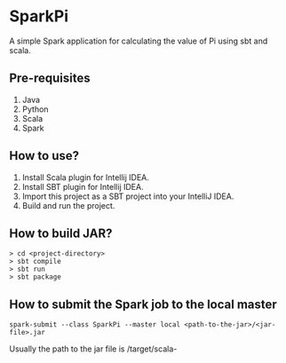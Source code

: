 # SparkPi

A simple Spark application for calculating the value of Pi using sbt and scala.

## Pre-requisites
1. Java
2. Python
2. Scala
3. Spark

## How to use?
1. Install Scala plugin for Intellij IDEA.
2. Install SBT plugin for Intellij IDEA.
3. Import this project as a SBT project into your IntelliJ IDEA.
4. Build and run the project.

## How to build JAR?
```
> cd <project-directory>
> sbt compile
> sbt run
> sbt package
```

## How to submit the Spark job to the local master

```
spark-submit --class SparkPi --master local <path-to-the-jar>/<jar-file>.jar
```

Usually the path to the jar file is <project-directory>/target/scala-<scala-version>
